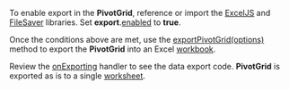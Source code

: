 To enable export in the **PivotGrid**, reference or import the <a href="https://github.com/exceljs/exceljs" target="_blank">ExcelJS</a> and <a href="https://github.com/eligrey/FileSaver.js/" target="_blank">FileSaver</a> libraries. Set **export**.[enabled](/Documentation/ApiReference/UI_Widgets/dxPivotGrid/Configuration/export/#enabled) to **true**. 

Once the conditions above are met, use the [exportPivotGrid(options)](/Documentation/ApiReference/Common/Utils/excelExporter/#exportPivotGridoptions) method to export the **PivotGrid** into an Excel <a href="https://github.com/exceljs/exceljs#create-a-workbook" target="_blank">workbook</a>.

Review the [onExporting](/Documentation/ApiReference/UI_Widgets/dxPivotGrid/Configuration/#onExporting) handler to see the data export code. **PivotGrid** is exported as is to a single <a href="https://github.com/exceljs/exceljs#add-a-worksheet" target="_blank">worksheet</a>.
